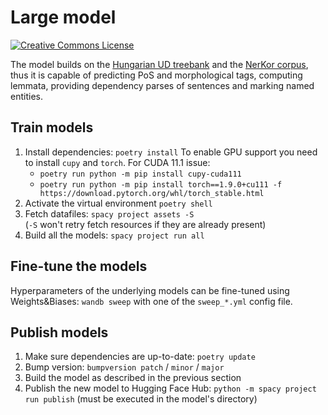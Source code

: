 # Large model


<a rel="license" href="https://creativecommons.org/licenses/by-nc-sa/4.0/"><img alt="Creative Commons License" style="border-width:0" src="https://i.creativecommons.org/l/by-nc-sa/4.0/88x31.png" /></a>



The model builds on the [Hungarian UD treebank](https://github.com/UniversalDependencies/UD_Hungarian-Szeged) and the [NerKor corpus](https://github.com/UniversalDependencies/UD_Hungarian-Szeged), thus it is capable of predicting PoS and morphological tags, computing lemmata, providing dependency parses of sentences and marking named entities. 

## Train models

1. Install dependencies: `poetry install` To enable GPU support you need to install `cupy` and `torch`. For CUDA 11.1 issue:
    - `poetry run python -m pip install cupy-cuda111`
    - `poetry run python -m pip install torch==1.9.0+cu111 -f https://download.pytorch.org/whl/torch_stable.html`
2. Activate the virtual environment `poetry shell`
3. Fetch datafiles: `spacy project assets -S` <br/>
   (`-S` won't retry fetch resources if they are already present)
4. Build all the models: `spacy project run all`

## Fine-tune the models

Hyperparameters of the underlying models can be fine-tuned using Weights&Biases: `wandb sweep` with one of the `sweep_*.yml` config file.

## Publish models

1. Make sure dependencies are up-to-date: `poetry update`
2. Bump version: `bumpversion patch` / `minor` / `major`
3. Build the model as described in the previous section
4. Publish the new model to Hugging Face Hub: `python -m spacy project run publish` (must be executed in the model's directory)
